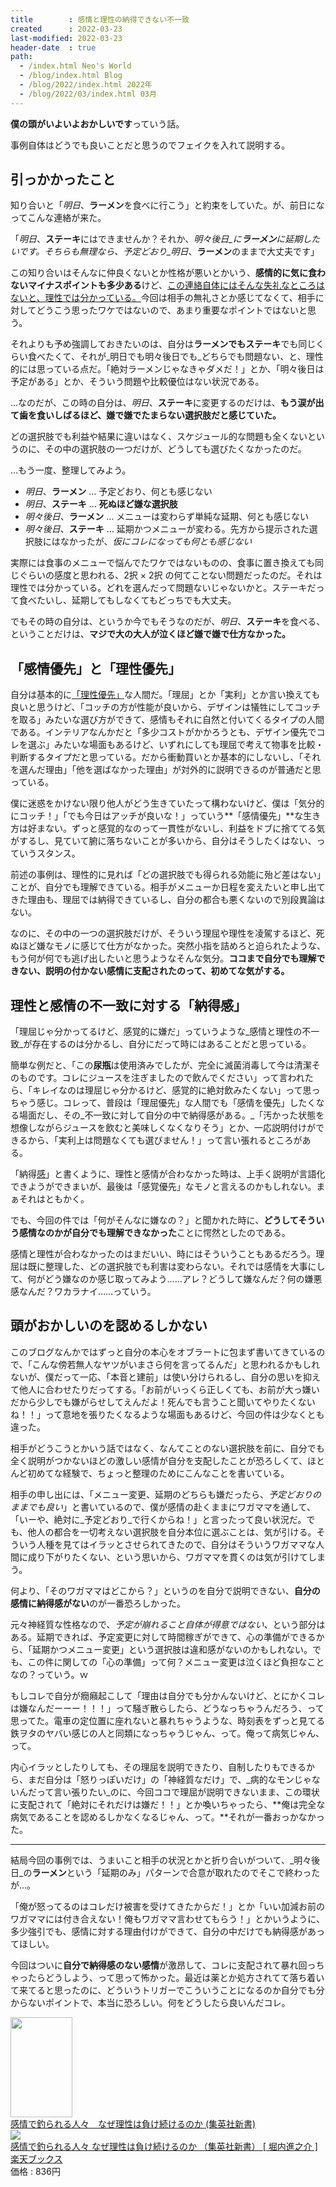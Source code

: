 ```yaml
---
title        : 感情と理性の納得できない不一致
created      : 2022-03-23
last-modified: 2022-03-23
header-date  : true
path:
  - /index.html Neo's World
  - /blog/index.html Blog
  - /blog/2022/index.html 2022年
  - /blog/2022/03/index.html 03月
---
```


**僕の頭がいよいよおかしいです**っていう話。

事例自体はどうでも良いことだと思うのでフェイクを入れて説明する。

## 引っかかったこと

知り合いと「_明日_、<b>ラーメン</b>を食べに行こう」と約束をしていた。が、前日になってこんな連絡が来た。

「_明日_、<b>ステーキ</b>にはできませんか？それか、_明々後日_に<b>ラーメン</b>に延期したいです。そちらも無理なら、予定どおり_明日_、<b>ラーメン</b>のままで大丈夫です」

この知り合いはそんなに仲良くないとか性格が悪いとかいう、**感情的に気に食わないマイナスポイントも多少ある**けど、<u>この連絡自体にはそんな失礼なところはないと、理性では分かっている。</u>今回は相手の無礼さとか感じてなくて、相手に対してどうこう思ったワケではないので、あまり重要なポイントではないと思う。

それよりも予め強調しておきたいのは、自分は<b>ラーメンでもステーキ</b>でも同じくらい食べたくて、それが_明日でも明々後日でも_どちらでも問題ない、と、理性的には思っている点だ。「絶対ラーメンじゃなきゃダメだ！」とか、「明々後日は予定がある」とか、そういう問題や比較優位はない状況である。

…なのだが、この時の自分は、_明日_、<b>ステーキ</b>に変更するのだけは、**もう涙が出て歯を食いしばるほど、嫌で嫌でたまらない選択肢だと感じていた。**

どの選択肢でも利益や結果に違いはなく、スケジュール的な問題も全くないというのに、その中の選択肢の一つだけが、どうしても選びたくなかったのだ。

…もう一度、整理してみよう。

- _明日_、<b>ラーメン</b> … 予定どおり、何とも感じない
- _明日_、<b>ステーキ</b> … **死ぬほど嫌な選択肢**
- _明々後日_、<b>ラーメン</b> … メニューは変わらず単純な延期、何とも感じない
- _明々後日_、<b>ステーキ</b> … 延期かつメニューが変わる。先方から提示された選択肢にはなかったが、<i>仮にコレになっても何とも感じない</i>

実際には食事のメニューで悩んでたワケではないものの、食事に置き換えても同じぐらいの感度と思われる、2択 × 2択 の何てことない問題だったのだ。それは理性では分かっている。どれを選んだって問題ないじゃないかと。ステーキだって食べたいし、延期してもしなくてもどっちでも大丈夫。

でもその時の自分は、というか今でもそうなのだが、_明日_、<b>ステーキ</b>を食べる、ということだけは、**マジで大の大人が泣くほど嫌で嫌で仕方なかった。**

## 「感情優先」と「理性優先」

自分は基本的に<u>「理性優先」</u>な人間だ。「理屈」とか「実利」とか言い換えても良いと思うけど、「コッチの方が性能が良いから、デザインは犠牲にしてコッチを取る」みたいな選び方ができて、感情もそれに自然と付いてくるタイプの人間である。インテリアなんかだと「多少コストがかかろうとも、デザイン優先でコレを選ぶ」みたいな場面もあるけど、いずれにしても理屈で考えて物事を比較・判断するタイプだと思っている。だから衝動買いとか基本的にしないし、「それを選んだ理由」「他を選ばなかった理由」が対外的に説明できるのが普通だと思っている。

僕に迷惑をかけない限り他人がどう生きていたって構わないけど、僕は「気分的にコッチ！」「でも今日はアッチが良いな！」っていう**「感情優先」**な生き方は好まない。ずっと感覚的なのって一貫性がないし、利益をドブに捨ててる気がするし、見ていて腑に落ちないことが多いから、自分はそうしたくはない、っていうスタンス。

前述の事例は、理性的に見れば「どの選択肢でも得られる効能に殆ど差はない」ことが、自分でも理解できている。相手がメニューか日程を変えたいと申し出てきた理由も、理屈では納得できているし、自分の都合も悪くないので別段異論はない。

なのに、その中の一つの選択肢だけが、そういう理屈や理性を凌駕するほど、死ぬほど嫌なモノに感じて仕方がなかった。突然小指を詰めろと迫られたような、もう何が何でも逃げ出したいと思うようなそんな気分。**ココまで自分でも理解できない、説明の付かない感情に支配されたのって、初めてな気がする。**

## 理性と感情の不一致に対する「納得感」

「理屈じゃ分かってるけど、感覚的に嫌だ」っていうような_感情と理性の不一致_が存在するのは分かるし、自分にだって時にはあることだと思っている。

簡単な例だと、「この<b>尿瓶</b>は使用済みでしたが、完全に滅菌消毒して今は清潔そのものです。コレにジュースを注ぎましたので飲んでください」って言われたら、「キレイなのは理屈じゃ分かるけど、感覚的に絶対飲みたくない」って思っちゃう感じ。コレって、普段は「理屈優先」な人間でも「感情を優先」したくなる場面だし、その_不一致に対して自分の中で納得感がある。_「汚かった状態を想像しながらジュースを飲むと美味しくなくなりそう」とか、一応説明付けができるから、「実利上は問題なくても選びません！」って言い張れるところがある。

「納得<u>感</u>」と書くように、理性と感情が合わなかった時は、上手く説明が言語化できようができまいが、最後は「感覚優先」なモノと言えるのかもしれない。まぁそれはともかく。

でも、今回の件では「何がそんなに嫌なの？」と聞かれた時に、**どうしてそういう感情なのかが自分でも理解できなかった**ことに愕然としたのである。

感情と理性が合わなかったのはまだいい、時にはそういうこともあるだろう。理屈は既に整理した、どの選択肢でも利害は変わらない。それでは感情を大事にして、何がどう嫌なのか感じ取ってみよう……アレ？どうして嫌なんだ？何の嫌悪感なんだ？ワカラナイ……っていう。

## 頭がおかしいのを認めるしかない

このブログなんかではずっと自分の本心をオブラートに包まず書いてきているので、「こんな傍若無人なヤツがいまさら何を言ってるんだ」と思われるかもしれないが、僕だって一応、「本音と建前」は使い分けられるし、自分の思いを抑えて他人に合わせたりだってする。「お前がいっくら正しくても、お前が大っ嫌いだから少しでも嫌がらせしてえんだよ！死んでも言うこと聞いてやりたくないね！！」って意地を張りたくなるような場面もあるけど、今回の件は少なくとも違った。

相手がどうこうとかいう話ではなく、なんてことのない選択肢を前に、自分でも全く説明がつかないほどの激しい感情が自分を支配したことが恐ろしくて、ほとんど初めてな経験で、ちょっと整理のためにこんなことを書いている。

相手の申し出には、「メニュー変更、延期のどちらも嫌だったら、_予定どおりのままでも良い_」と書いているので、僕が感情の赴くままにワガママを通して、「いーや、絶対に_予定どおり_で行くからね！」と言ったって良い状況だ。でも、他人の都合を一切考えない選択肢を自分本位に選ぶことは、気が引ける。そういう人種を見てはイラッとさせられてきたので、自分はそういうワガママな人間に成り下がりたくない、という思いから、ワガママを貫くのは気が引けてしまう。

何より、「そのワガママはどこから？」というのを自分で説明できない、**自分の感情に納得感がない**のが一番恐ろしかった。

元々神経質な性格なので、_予定が崩れること自体が得意ではない_、という部分はある。延期できれば、予定変更に対して時間稼ぎができて、心の準備ができるから、「延期かつメニュー変更」という選択肢は違和感がないのかもしれない。でも、この件に関しての「心の準備」って何？メニュー変更は泣くほど負担なことなの？っていう。ｗ

もしコレで自分が癇癪起こして「理由は自分でも分かんないけど、とにかくコレは嫌なんだーーー！！！」って騒ぎ散らしたら、どうなっちゃうんだろう、って思ってた。電車の定位置に座れないと暴れちゃうような、時刻表をずっと見てる鉄ヲタのヤバい感じの人と同類になっちゃうじゃん、って。俺って病気じゃん、って。

内心イラッとしたりしても、その理屈を説明できたり、自制したりもできるから、まだ自分は「怒りっぽいだけ」の「神経質なだけ」で、_病的なモンじゃないんだって言い張りたい_のに、今回ココで理屈が説明できないまま、この環状に支配されて「絶対にそれだけは嫌だ！！」とか喚いちゃったら、**俺は完全な病気であることを認めるしかなくなるじゃん、って。**それが一番おっかなかった。

---

結局今回の事例では、うまいこと相手の状況とかと折り合いがついて、_明々後日_の<b>ラーメン</b>という「延期のみ」パターンで合意が取れたのでそこで終わったが…。

「俺が怒ってるのはコレだけ被害を受けてきたからだ！」とか「いい加減お前のワガママには付き合えない！俺もワガママ言わせてもらう！」とかいうように、多少強引でも、感情に対する理由付けができて、自分の中だけでも納得感があってほしい。

今回はついに**自分で納得感のない感情**が激昂して、コレに支配されて暴れ回っちゃったらどうしよう、って思って怖かった。最近は薬とか処方されてて落ち着いて来てると思ったのに、どういうトリガーでこういうことになるのか自分でも分からないポイントで、本当に恐ろしい。何をどうしたら良いんだコレ。

<div class="ad-amazon">
  <div class="ad-amazon-image">
    <a href="https://www.amazon.co.jp/dp/B01LEZHM3W?tag=neos21-22&amp;linkCode=osi&amp;th=1&amp;psc=1">
      <img src="https://m.media-amazon.com/images/I/51voWq8JhHL._SL160_.jpg" width="99" height="160">
    </a>
  </div>
  <div class="ad-amazon-info">
    <div class="ad-amazon-title">
      <a href="https://www.amazon.co.jp/dp/B01LEZHM3W?tag=neos21-22&amp;linkCode=osi&amp;th=1&amp;psc=1">感情で釣られる人々　なぜ理性は負け続けるのか (集英社新書)</a>
    </div>
  </div>
</div>

<div class="ad-rakuten">
  <div class="ad-rakuten-image">
    <a href="https://hb.afl.rakuten.co.jp/hgc/g00q0722.waxyc9ff.g00q0722.waxyd017/?pc=https%3A%2F%2Fitem.rakuten.co.jp%2Fbook%2F14287543%2F&amp;m=http%3A%2F%2Fm.rakuten.co.jp%2Fbook%2Fi%2F18064873%2F">
      <img src="https://thumbnail.image.rakuten.co.jp/@0_mall/book/cabinet/8412/9784087208412.jpg?_ex=128x128">
    </a>
  </div>
  <div class="ad-rakuten-info">
    <div class="ad-rakuten-title">
      <a href="https://hb.afl.rakuten.co.jp/hgc/g00q0722.waxyc9ff.g00q0722.waxyd017/?pc=https%3A%2F%2Fitem.rakuten.co.jp%2Fbook%2F14287543%2F&amp;m=http%3A%2F%2Fm.rakuten.co.jp%2Fbook%2Fi%2F18064873%2F">感情で釣られる人々 なぜ理性は負け続けるのか （集英社新書） [ 堀内進之介 ]</a>
    </div>
    <div class="ad-rakuten-shop">
      <a href="https://hb.afl.rakuten.co.jp/hgc/g00q0722.waxyc9ff.g00q0722.waxyd017/?pc=https%3A%2F%2Fwww.rakuten.co.jp%2Fbook%2F&amp;m=http%3A%2F%2Fm.rakuten.co.jp%2Fbook%2F">楽天ブックス</a>
    </div>
    <div class="ad-rakuten-price">価格 : 836円</div>
  </div>
</div>
